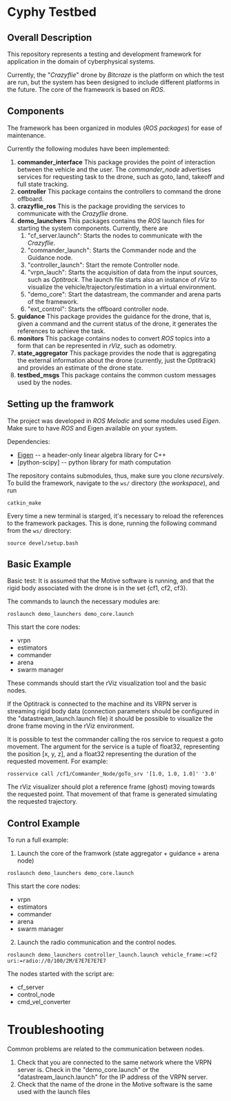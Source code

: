 # Cyphy Testbed

## Overall Description
This repository represents a testing and development framework for application in the domain of cyberphysical systems. 

Currently, the "*Crazyflie*" drone by *Bitcraze* is the platform on which the test are run, but the system has been designed to include different platforms in the future. 
The core of the framework is based on *ROS*.


## Components
The framework has been organized in modules (*ROS packages*) for ease of maintenance.

Currently the following modules have been implemented:

1. **commander_interface**
This package provides the point of interaction between the vehicle and the user. The *commander\_node* advertises services for requesting task to the drone, such as goto, land, takeoff and full state tracking.
2. **controller**
This package contains the controllers to command the drone offboard.
3. **crazyflie_ros**
This is the package providing the services to communicate with the *Crazyflie* drone.
4. **demo_launchers**
This packages contains the *ROS* launch files for starting the system components.
Currently, there are
    1. "cf\_server.launch": Starts the nodes to communicate with the *Crazyflie*.
    2. "commander_launch": Starts the Commander node and the Guidance node.
    3. "controller_launch": Start the remote Controller node.
    4. "vrpn_lauch": Starts the acquisition of data from the input sources, such as *Optitrack*. The launch file starts also an instance of *rViz* to visualize the vehicle/trajectory/estimation in a virtual environment.
    5. "demo_core": Start the datastream, the commander and arena parts of the framework.
    6. "ext_control": Starts the offboard controller node.
5. **guidance**
This package provides the guidance for the drone, that is, given a command and the current status of the drone, it generates the references to achieve the task. 
6. **monitors**
This package contains nodes to convert *ROS* topics into a form that can be represented in *rViz*, such as odometry.
7. **state_aggregator**
This package provides the node that is aggregating the external information about the drone (currently, just the Optitrack) and provides an estimate of the drone state.
8. **testbed_msgs**
This package contains the common custom messages used by the nodes.


## Setting up the framwork
The project was developed in *ROS Melodic* and some modules used *Eigen*. Make sure to have *ROS* and Eigen available on your system. 

Dependencies:
- [Eigen](https://eigen.tuxfamily.org) -- a header-only linear algebra library for C++
- [python-scipy] -- python library for math computation

The repository contains submodules, thus, make sure you clone *recursively*.
To build the framework, navigate to the `ws/` directory (the _workspace_), and run
```
catkin_make
```

Every time a new terminal is starged, it's necessary to reload the references to the framework packages. This is done, running the following command from the `ws/` directory:
```
source devel/setup.bash
```

## Basic Example
Basic test:
It is assumed that the Motive software is running, and that the rigid body associated with the drone is in the set {cf1, cf2, cf3}.

The commands to launch the necessary modules are:
```
roslaunch demo_launchers demo_core.launch
```
This start the core nodes: 
- vrpn
- estimators
- commander
- arena
- swarm manager

These commands should start the rViz visualization tool and the basic nodes. 

If the Optitrack is connected to the machine and its VRPN server is streaming rigid body data (connection parameters should be configured in the "datastream_launch.launch file) it should be possible to visualize the drone frame moving in the rViz environment.

It is possible to test the commander calling the ros service to request a goto movement.
The argument for the service is a tuple of float32, representing the position [x, y, z], and a float32 representing the duration of the requested movement. 
For example: 
```
rosservice call /cf1/Commander_Node/goTo_srv '[1.0, 1.0, 1.0]' '3.0'
```
The rViz visualizer should plot a reference frame (ghost) moving towards the requested point. That movement of that frame is generated simulating the requested trajectory. 

## Control Example
To run a full example:
1) Launch the core of the framwork (state aggregator + guidance + arena node)
```
roslaunch demo_launchers demo_core.launch
```
This start the core nodes: 
- vrpn
- estimators
- commander
- arena
- swarm manager


2) Launch the radio communication and the control nodes.
```
roslaunch demo_launchers controller_launch.launch vehicle_frame:=cf2 uri:=radio://0/100/2M/E7E7E7E7E7
```
The nodes started with the script are:
- cf\_server
- control\_node
- cmd\_vel\_converter


# Troubleshooting
Common problems are related to the communication between nodes.
1) Check that you are connected to the same network where the VRPN server is.
    Check in the "demo_core.launch" or the "datastream_launch.launch" for the IP address of the VRPN server.
2) Check that the name of the drone in the Motive software is the same used with the launch files
